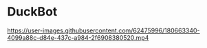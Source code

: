 # DuckBot



https://user-images.githubusercontent.com/62475996/180663340-4099a88c-d84e-437c-a984-2f6908380520.mp4


